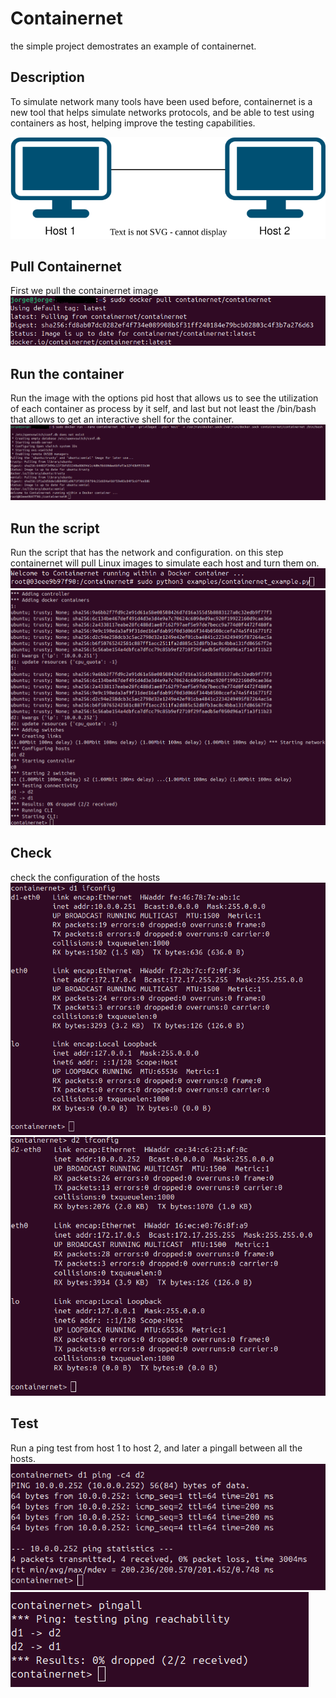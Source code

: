 # Containernet
the simple project demostrates an example of containernet.
## Description
To simulate network many tools have been used before, containernet is a new tool that helps simulate networks protocols, and be able to test using containers as host, helping improve the testing capabilities.

![Test Embedding draw.io](images/diagram.svg)

## Pull Containernet
First we pull the containernet image
![screenshoot](images/pull_containernet.png)
## Run the container
Run the image with the options pid host that allows us to see the utilization of each container as process by it self, and last but not least the /bin/bash that allows to get an interactive shell for the container.
![screenshoot](images/run_containernet.png)
## Run the script
Run the script that has the network and configuration. on this step containernet will pull Linux images to simulate each host and turn them on.
![screenshoot](images/run_script.png)
![screenshoot](images/creating_containers.png)
## Check 
check the configuration of the hosts
![screenshoot](images/host1_config.png)
![screenshoot](images/host2_config.png)

## Test
Run a ping test from host 1 to host 2, and later a pingall between all the hosts.
![screenshoot](images/pinghost1_host2.png)
![screenshoot](images/pingall.png)

